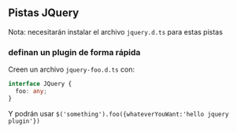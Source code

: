 ## Pistas JQuery

Nota: necesitarán instalar el archivo `jquery.d.ts` para estas pistas

### definan un plugin de forma rápida

Creen un archivo `jquery-foo.d.ts` con:

```ts
interface JQuery {
  foo: any;
}
```

Y podrán usar `$('something').foo({whateverYouWant:'hello jquery plugin'})`
